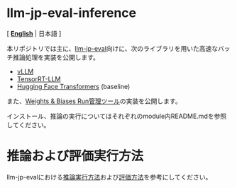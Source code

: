 # llm-jp-eval-inference
[ [**English**](./README_en.md) | 日本語 ]

本リポジトリでは主に、[llm-jp-eval](https://github.com/llm-jp-eval/llm-jp-eval)向けに、次のライブラリを用いた高速なバッチ推論処理を実装を公開します。

- [vLLM](./inference-modules/vllm/)
- [TensorRT-LLM](./inference-modules/trtllm/)
- [Hugging Face Transformers](./inference-modules/transformers) (baseline)

また、[Weights & Biases Run管理ツール](./src//wandb_run_management)の実装を公開します。

インストール、推論の実行についてはそれぞれのmodule内README.mdを参照してください。


# 推論および評価実行方法

llm-jp-evalにおける[推論実行方法](https://github.com/llm-jp/llm-jp-eval?tab=readme-ov-file#推論実行方法)および[評価方法](https://github.com/llm-jp/llm-jp-eval?tab=readme-ov-file#評価方法)を参考にしてください。
